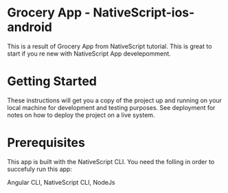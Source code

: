 # Grocery App - NativeScript-ios-android
This is a result of Grocery App from NativeScript tutorial. This is great to start if you re new with NativeScript App develepomment.

# Getting Started
These instructions will get you a copy of the project up and running on your local machine for development and testing purposes. 
See deployment for notes on how to deploy the project on a live system.

# Prerequisites
This app is built with the NativeScript CLI. You need the folling in order to succefuly run this app:

Angular CLI, NativeScript CLI, NodeJs
